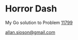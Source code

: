 # Horror Dash

My Go solution to Problem [11799](https://onlinejudge.org/external/117/11799.pdf)

allan.sioson@gmail.com
